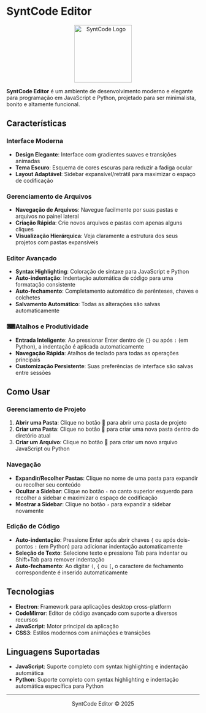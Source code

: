 # SyntCode Editor

<p align="center">
  <img src="https://i.imgur.com/HcN5Gk8.png" alt="SyntCode Logo" width="150"/>
</p>

**SyntCode Editor** é um ambiente de desenvolvimento moderno e elegante para programação em JavaScript e Python, projetado para ser minimalista, bonito e altamente funcional.

## Características

### Interface Moderna
- **Design Elegante**: Interface com gradientes suaves e transições animadas
- **Tema Escuro**: Esquema de cores escuras para reduzir a fadiga ocular
- **Layout Adaptável**: Sidebar expansível/retrátil para maximizar o espaço de codificação

### Gerenciamento de Arquivos
- **Navegação de Arquivos**: Navegue facilmente por suas pastas e arquivos no painel lateral
- **Criação Rápida**: Crie novos arquivos e pastas com apenas alguns cliques
- **Visualização Hierárquica**: Veja claramente a estrutura dos seus projetos com pastas expansíveis

### Editor Avançado
- **Syntax Highlighting**: Coloração de sintaxe para JavaScript e Python
- **Auto-indentação**: Indentação automática de código para uma formatação consistente
- **Auto-fechamento**: Completamento automático de parênteses, chaves e colchetes
- **Salvamento Automático**: Todas as alterações são salvas automaticamente

### ⌨Atalhos e Produtividade
- **Entrada Inteligente**: Ao pressionar Enter dentro de `{}` ou após `:` (em Python), a indentação é aplicada automaticamente
- **Navegação Rápida**: Atalhos de teclado para todas as operações principais
- **Customização Persistente**: Suas preferências de interface são salvas entre sessões

## Como Usar

### Gerenciamento de Projeto
1. **Abrir uma Pasta**: Clique no botão 📂 para abrir uma pasta de projeto
2. **Criar uma Pasta**: Clique no botão 📁 para criar uma nova pasta dentro do diretório atual
3. **Criar um Arquivo**: Clique no botão 📝 para criar um novo arquivo JavaScript ou Python

### Navegação
- **Expandir/Recolher Pastas**: Clique no nome de uma pasta para expandir ou recolher seu conteúdo
- **Ocultar a Sidebar**: Clique no botão `‹` no canto superior esquerdo para recolher a sidebar e maximizar o espaço de codificação
- **Mostrar a Sidebar**: Clique no botão `›` para expandir a sidebar novamente

### Edição de Código
- **Auto-indentação**: Pressione Enter após abrir chaves `{` ou após dois-pontos `:` (em Python) para adicionar indentação automaticamente
- **Seleção de Texto**: Selecione texto e pressione Tab para indentar ou Shift+Tab para remover indentação
- **Auto-fechamento**: Ao digitar `(`, `{` ou `[`, o caractere de fechamento correspondente é inserido automaticamente

## Tecnologias

- **Electron**: Framework para aplicações desktop cross-platform
- **CodeMirror**: Editor de código avançado com suporte a diversos recursos
- **JavaScript**: Motor principal da aplicação
- **CSS3**: Estilos modernos com animações e transições

## Linguagens Suportadas

- **JavaScript**: Suporte completo com syntax highlighting e indentação automática
- **Python**: Suporte completo com syntax highlighting e indentação automática específica para Python

---

<p align="center">
  SyntCode Editor © 2025
</p>
